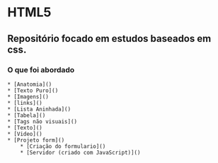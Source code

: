 # HTML5

## Repositório focado em estudos baseados em css. 

### O que foi abordado

<!--ts-->
    * [Anatomia]()
    * [Texto Puro]() 
    * [Imagens]()
    * [links]()
    * [Lista Aninhada]()
    * [Tabela]()
    * [Tags não visuais]()
    * [Texto]()
    * [Video]()
    * [Projeto form]()
        * [Criação do formulario]()
        * [Servidor (criado com JavaScript)]()
<!--te-->